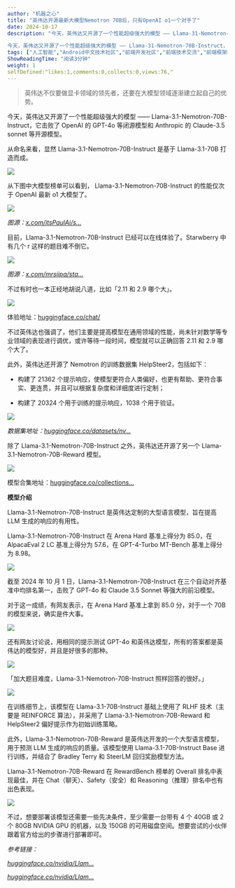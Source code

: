 ```yaml
---
author: "机器之心"
title: "英伟达开源最新大模型Nemotron 70B后，只有OpenAI o1一个对手了"
date: 2024-10-17
description: "今天，英伟达又开源了一个性能超级强大的模型 —— Llama-31-Nemotron-70B-Instruct 英伟达不仅要做显卡领域的领先者，还要在大模型领域逐渐建立起自己的优势。

今天，英伟达又开源了一个性能超级强大的模型 —— Llama-31-Nemotron-70B-Instruct，它击败了 Ope"
tags: ["人工智能","Android中文技术社区","前端开发社区","前端技术交流","前端框架教程","JavaScript 学习资源","CSS 技巧与最佳实践","HTML5 最新动态","前端工程师职业发展","开源前端项目","前端技术趋势"]
ShowReadingTime: "阅读3分钟"
weight: 1
selfDefined:"likes:1,comments:0,collects:0,views:76,"
---
```

> 英伟达不仅要做显卡领域的领先者，还要在大模型领域逐渐建立起自己的优势。

今天，英伟达又开源了一个性能超级强大的模型 —— Llama-3.1-Nemotron-70B-Instruct，它击败了 OpenAI 的 GPT-4o 等闭源模型和 Anthropic 的 Claude-3.5 sonnet 等开源模型。

从命名来看，显然 Llama-3.1-Nemotron-70B-Instruct 是基于 Llama-3.1-70B 打造而成。

![](/images/jueJin/1e6bfdbc6426441.png)

从下图中大模型榜单可以看到， Llama-3.1-Nemotron-70B-Instruct 的性能仅次于 OpenAI 最新 o1 大模型了。

![](/images/jueJin/63c66d49ecf5435.png)

_图源：[x.com/itsPaulAi/s…](https://link.juejin.cn?target=https%3A%2F%2Fx.com%2FitsPaulAi%2Fstatus%2F1846565333240607148 "https://x.com/itsPaulAi/status/1846565333240607148")_

目前，Llama-3.1-Nemotron-70B-Instruct 已经可以在线体验了。Starwberry 中有几个 r 这样的题目难不倒它。

![](/images/jueJin/ab892bfcd456489.png)

_图源：[x.com/mrsiipa/sta…](https://link.juejin.cn?target=https%3A%2F%2Fx.com%2Fmrsiipa%2Fstatus%2F1846551610199273817 "https://x.com/mrsiipa/status/1846551610199273817")_

不过有时也一本正经地胡说八道，比如「2.11 和 2.9 哪个大」。

![](/images/jueJin/2c154bf80f87475.png)

体验地址：[huggingface.co/chat/](https://link.juejin.cn?target=https%3A%2F%2Fhuggingface.co%2Fchat%2F "https://huggingface.co/chat/")

不过英伟达也强调了，他们主要是提高模型在通用领域的性能，尚未针对数学等专业领域的表现进行调优，或许等待一段时间，模型就可以正确回答 2.11 和 2.9 哪个大了。

此外，英伟达还开源了 Nemotron 的训练数据集 HelpSteer2，包括如下：

*   构建了 21362 个提示响应，使模型更符合人类偏好，也更有帮助、更符合事实、更连贯，并且可以根据复杂度和详细度进行定制；
    
*   构建了 20324 个用于训练的提示响应，1038 个用于验证。
    

![](/images/jueJin/3424e235020d4c5.png)

_数据集地址：[huggingface.co/datasets/nv…](https://link.juejin.cn?target=https%3A%2F%2Fhuggingface.co%2Fdatasets%2Fnvidia%2FHelpSteer2 "https://huggingface.co/datasets/nvidia/HelpSteer2")_

除了 Llama-3.1-Nemotron-70B-Instruct 之外，英伟达还开源了另一个 Llama-3.1-Nemotron-70B-Reward 模型。

![](/images/jueJin/f4900238ef7b4d7.png)

模型合集地址：[huggingface.co/collections…](https://link.juejin.cn?target=https%3A%2F%2Fhuggingface.co%2Fcollections%2Fnvidia%2Fllama-31-nemotron-70b-670e93cd366feea16abc13d8 "https://huggingface.co/collections/nvidia/llama-31-nemotron-70b-670e93cd366feea16abc13d8")

**模型介绍**

Llama-3.1-Nemotron-70B-Instruct 是英伟达定制的大型语言模型，旨在提高 LLM 生成的响应的有用性。

Llama-3.1-Nemotron-70B-Instruct 在 Arena Hard 基准上得分为 85.0，在 AlpacaEval 2 LC 基准上得分为 57.6，在 GPT-4-Turbo MT-Bench 基准上得分为 8.98。

![](/images/jueJin/a773697d6df34e0.png)

截至 2024 年 10 月 1 日，Llama-3.1-Nemotron-70B-Instruct 在三个自动对齐基准中均排名第一，击败了 GPT-4o 和 Claude 3.5 Sonnet 等强大的前沿模型。

对于这一成绩，有网友表示，在 Arena Hard 基准上拿到 85.0 分，对于一个 70B 的模型来说，确实是件大事。

![](/images/jueJin/54451caa5224490.png)

还有网友讨论说，用相同的提示测试 GPT-4o 和英伟达模型，所有的答案都是英伟达的模型好，并且是好很多的那种。

![](/images/jueJin/6ff83aefc61749e.png)

「加大题目难度，Llama-3.1-Nemotron-70B-Instruct 照样回答的很好。」

![](/images/jueJin/d2a04fc7648d4f9.png)

在训练细节上，该模型在 Llama-3.1-70B-Instruct 基础上使用了 RLHF 技术（主要是 REINFORCE 算法），并采用了 Llama-3.1-Nemotron-70B-Reward 和 HelpSteer2 偏好提示作为初始训练策略。

此外，Llama-3.1-Nemotron-70B-Reward 是英伟达开发的一个大型语言模型，用于预测 LLM 生成的响应的质量。该模型使用 Llama-3.1-70B-Instruct Base 进行训练，并结合了 Bradley Terry 和 SteerLM 回归奖励模型方法。

Llama-3.1-Nemotron-70B-Reward 在 RewardBench 榜单的 Overall 排名中表现最佳，并在 Chat（聊天）、Safety（安全）和 Reasoning（推理）排名中也有出色表现。

![](/images/jueJin/5e48ebce2ee449b.png)

不过，想要部署该模型还需要一些先决条件，至少需要一台带有 4 个 40GB 或 2 个 80GB NVIDIA GPU 的机器，以及 150GB 的可用磁盘空间。想要尝试的小伙伴跟着官方给出的步骤进行部署即可。

_参考链接：_

_[huggingface.co/nvidia/Llam…](https://link.juejin.cn?target=https%3A%2F%2Fhuggingface.co%2Fnvidia%2FLlama-3.1-Nemotron-70B-Instruct "https://huggingface.co/nvidia/Llama-3.1-Nemotron-70B-Instruct")_

_[huggingface.co/nvidia/Llam…](https://link.juejin.cn?target=https%3A%2F%2Fhuggingface.co%2Fnvidia%2FLlama-3.1-Nemotron-70B-Reward "https://huggingface.co/nvidia/Llama-3.1-Nemotron-70B-Reward")_